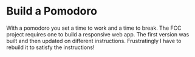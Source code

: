# Build a Pomodoro

With a pomodoro you set a time to work and a time to break. The FCC project requires one to build a responsive web app. The first version was built and then updated on different instructions. Frustratingly I have to rebuild it to satisfy the instructions!
